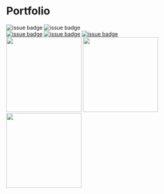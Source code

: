 


# Portfolio
![issue badge](https://img.shields.io/badge/Create%20At-2019%2F11%2F04-brightgreen)
![issue badge](https://img.shields.io/github/license/devstar1224/Collaboration_Portfolio)
<br>
[![issue badge](https://img.shields.io/badge/Github-Jieun--Jang-black?logo=github)](https://github.com/comghana)
[![issue badge](https://img.shields.io/badge/Github-Sungyong--Hong-black?logo=github)](https://github.com/SungyongHong)
[![issue badge](https://img.shields.io/badge/Github-Sangik--Lee-black?logo=github)](https://github.com/devstar1224)
<br>
<img src="https://avatars1.githubusercontent.com/u/46733911?s=460&v=4" height="200" width="200">
<img src="https://avatars3.githubusercontent.com/u/45868367?s=460&v=4" height="200" width="200">
<img src="https://avatars1.githubusercontent.com/u/23352518?s=460&v=4" height="200" width="200">

